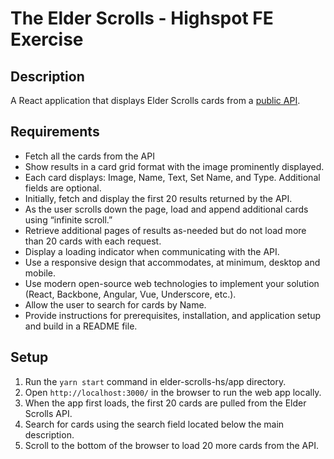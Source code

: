 # The Elder Scrolls - Highspot FE Exercise

## Description
A React application that displays Elder Scrolls cards from a [public API](https://docs.elderscrollslegends.io/#api_v1cards_list).

## Requirements
- Fetch all the cards from the API
- Show results in a card grid format with the image prominently displayed.
- Each card displays: Image, Name, Text, Set Name, and Type. Additional fields are optional.
- Initially, fetch and display the first 20 results returned by the API.
- As the user scrolls down the page, load and append additional cards using “infinite scroll.”
- Retrieve additional pages of results as-needed but do not load more than 20 cards with each request.
- Display a loading indicator when communicating with the API.
- Use a responsive design that accommodates, at minimum, desktop and mobile.
- Use modern open-source web technologies to implement your solution (React, Backbone, Angular, Vue, Underscore, etc.).
- Allow the user to search for cards by Name.
- Provide instructions for prerequisites, installation, and application setup and build in a README file.

## Setup
1. Run the `yarn start` command in elder-scrolls-hs/app directory.
2. Open `http://localhost:3000/` in the browser to run the web app locally.
3. When the app first loads, the first 20 cards are pulled from the Elder Scrolls API.
4. Search for cards using the search field located below the main description.
5. Scroll to the bottom of the browser to load 20 more cards from the API.
